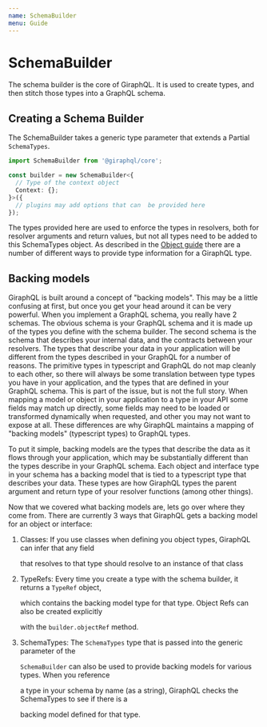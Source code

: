 ```yaml
---
name: SchemaBuilder
menu: Guide
---
```


# SchemaBuilder

The schema builder is the core of GiraphQL. It is used to create types, and then stitch those types
into a GraphQL schema.

## Creating a Schema Builder

The SchemaBuilder takes a generic type parameter that extends a Partial `SchemaTypes`.

```typescript
import SchemaBuilder from '@giraphql/core';

const builder = new SchemaBuilder<{
  // Type of the context object
  Context: {};
}>({
  // plugins may add options that can  be provided here
});
```

The types provided here are used to enforce the types in resolvers, both for resolver arguments and
return values, but not all types need to be added to this SchemaTypes object. As described in the
[Object guide](objects.md) there are a number of different ways to provide type information for a
GiraphQL type.

## Backing models

GiraphQL is built around a concept of "backing models". This may be a little confusing at first, but
once you get your head around it can be very powerful. When you implement a GraphQL schema, you
really have 2 schemas. The obvious schema is your GraphQL schema and it is made up of the types you
define with the schema builder. The second schema is the schema that describes your internal data,
and the contracts between your resolvers. The types that describe your data in your application will
be different from the types described in your GraphQL for a number of reasons. The primitive types
in typescript and GraphQL do not map cleanly to each other, so there will always be some translation
between type types you have in your application, and the types that are defined in your GraphQL
schema. This is part of the issue, but is not the full story. When mapping a model or object in your
application to a type in your API some fields may match up directly, some fields may need to be
loaded or transformed dynamically when requested, and other you may not want to expose at all. These
differences are why GiraphQL maintains a mapping of "backing models" \(typescript types\) to GraphQL
types.

To put it simple, backing models are the types that describe the data as it flows through your
application, which may be substantially different than the types describe in your GraphQL schema.
Each object and interface type in your schema has a backing model that is tied to a typescript type
that describes your data. These types are how GiraphQL types the parent argument and return type of
your resolver functions \(among other things\).

Now that we covered what backing models are, lets go over where they come from. There are currently
3 ways that GiraphQL gets a backing model for an object or interface:

1. Classes: If you use classes when defining you object types, GiraphQL can infer that any field

   that resolves to that type should resolve to an instance of that class

2. TypeRefs: Every time you create a type with the schema builder, it returns a `TypeRef` object,

   which contains the backing model type for that type. Object Refs can also be created explicitly

   with the `builder.objectRef` method.

3. SchemaTypes: The `SchemaTypes` type that is passed into the generic parameter of the

   `SchemaBuilder` can also be used to provide backing models for various types. When you reference

   a type in your schema by name \(as a string\), GiraphQL checks the SchemaTypes to see if there is
   a

   backing model defined for that type.
